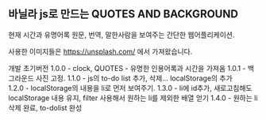 ## 바닐라 js로 만드는 QUOTES AND BACKGROUND

현재 시간과 유명어록 원문, 번역, 말한사람을 보여주는 간단한 웹어플리케이션.

사용한 이미지들은 https://unsplash.com/ 에서 가져왔습니다.

개발 초기버전
1.0.0 - clock, QUOTES - 유명한 인용어록과 시간을 가져옴
1.0.1 - 백그라운드 사진 고정.
1.1.0 - js의 to-do list 추가, 삭제... localStorage의 추가  
1.2.0 - localStorage의 내용을 li로 먼저 보여주기.
1.3.0 - li에 id추가, 새로고침해도 localStorage 내용 유지, filter 사용해서 원하는 li를 제외한 배열 얻기
1.4.0 - 원하는 li 삭제 완료, to-dolist 완성
